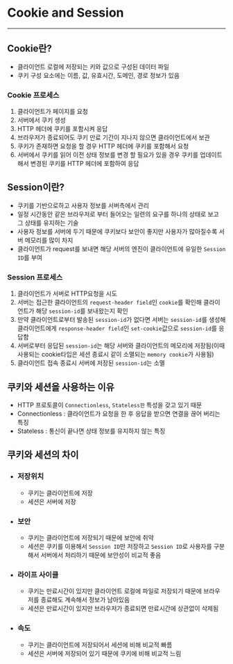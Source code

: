 # Cookie and Session
------------
## Cookie란?
- 클라이언트 로컬에 저장되는 키와 값으로 구성된 데이터 파일
- 쿠키 구성 요소에는 이름, 값, 유효시간, 도메인, 경로 정보가 있음

### Cookie 프로세스
1. 클라이언트가 페이지를 요청
2. 서버에서 쿠키 생성
3. HTTP 헤더에 쿠키를 포함시켜 응답
4. 브라우저가 종료되어도 쿠키 만료 기간이 지나지 않으면 클라이언트에서 보관
5. 쿠키가 존재하면 요청을 할 경우 HTTP 헤더에 쿠키를 포함해서 요청
6. 서버에서 쿠키를 읽어 이전 상태 정보를 변경 할 필요가 있을 경우 쿠키를 업데이트해서 변경된 쿠키를 HTTP 헤더에 포함하여 응답

## Session이란?
- 쿠키를 기반으로하고 사용자 정보를 서버측에서 관리
- 일정 시간동안 같은 브라우저로 부터 들어오는 일련의 요구를 하나의 상태로 보고 그 상태를 유지하는 기술
- 사용자 정보를 서버에 두기 때문에 쿠키보다 보안이 좋지만 사용자가 많아질수록 서버 메모리를 많이 차지
- 클라이언트가 request를 보내면 해당 서버의 엔진이 클라이언트에 유일한 `Session ID`를 부여

### Session 프로세스
1. 클라이언트가 서버로 HTTP요청을 시도
2. 서버는 접근한 클라이언트의 `request-header field`인 `cookie`를 확인해 클라이언트가 해당 `session-id`를 보내왔는지 확인
3. 만약 클라이언트로부터 발송된 `session-id`가 없다면 서버는 `session-id`를 생성해 클라이언트에게 `response-header field`인 `set-cookie`값으로 `session-id`를 응답함
4. 서버로부터 응답된 `session-id`는 해당 서버와 클라이언트의 메모리에 저장됨(이때 사용되는 cookie타입은 세션 종료시 같이 소멸되는 `memory cookie`가 사용됨)
5. 클라이언트 접속 종료시 서버에 저장된 `session-id`는 소멸

## 쿠키와 세션을 사용하는 이유
- HTTP 프로토콜이 `Connectionless`, `Stateless한` 특성을 갖고 있기 때문
- Connectionless : 클라이언트가 요청을 한 후 응답을 받으면 연결을 끊어 버리는 특징
- Stateless : 통신이 끝나면 상태 정보를 유지하지 않는 특징

## 쿠키와 세션의 차이
- ### 저장위치
    - 쿠키는 클라이언트에 저장
    - 세션은 서버에 저장
- ### 보안
    - 쿠키는 클라이언트에 저장되기 때문에 보안에 취약
    - 세션은 쿠키를 이용해서 `Session ID`만 저장하고 `Session ID`로 사용자를 구분해서 서버에서 처리하기 때문에 보안성이 비교적 좋음
- ### 라이프 사이클
    - 쿠키는 만료시간이 있지만 클라이언트 로컬에 파일로 저장되기 때문에 브라우저를 종료해도 계속해서 정보가 남아있음
    - 세션은 만료시간이 있지만 브라우저가 종료되면 만료시간에 상관없이 삭제됨
- ### 속도
    - 쿠키는 클라이언트에 저장되어서 세션에 비해 비교적 빠름
    - 세션은 서버에 저장되어 있기 때문에 쿠키에 비해 비교적 느림